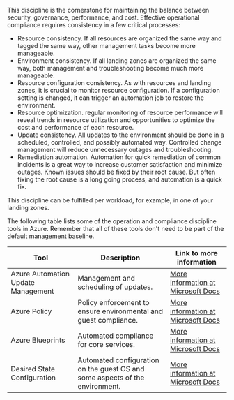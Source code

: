 This discipline is the cornerstone for maintaining the balance between security, governance, performance, and cost. Effective operational compliance requires consistency in a few critical processes:

- Resource consistency. If all resources are organized the same way and tagged the same way, other management tasks become more manageable.
- Environment consistency. If all landing zones are organized the same way, both management and troubleshooting become much more manageable. 
- Resource configuration consistency. As with resources and landing zones, it is crucial to monitor resource configuration. If a configuration setting is changed, it can trigger an automation job to restore the environment. 
- Resource optimization. regular monitoring of resource performance will reveal trends in resource utilization and opportunities to optimize the cost and performance of each resource.
- Update consistency. All updates to the environment should be done in a scheduled, controlled, and possibly automated way. Controlled change management will reduce unnecessary outages and troubleshooting. 
- Remediation automation. Automation for quick remediation of common incidents is a great way to increase customer satisfaction and minimize outages. Known issues should be fixed by their root cause. But often fixing the root cause is a long going process, and automation is a quick fix.

This discipline can be fulfilled per workload, for example, in one of your landing zones.  

The following table lists some of the operation and compliance discipline tools in Azure. Remember that all of these tools don't need to be part of the default management baseline.

| Tool | Description | Link to more information |
| -----|-------------|--------------------------|
| Azure Automation Update Management | Management and scheduling of updates. | [More information at Microsoft Docs](https://docs.microsoft.com/en-us/azure/automation/update-management/overview) |
| Azure Policy | Policy enforcement to ensure environmental and guest compliance. |  [More information at Microsoft Docs](https://docs.microsoft.com/en-us/azure/governance/policy/overview) |
| Azure Blueprints | Automated compliance for core services. |  [More information at Microsoft Docs](https://docs.microsoft.com/en-us/azure/governance/blueprints/overview) |
| Desired State Configuration| Automated configuration on the guest OS and some aspects of the environment. | [More information at Microsoft Docs](https://docs.microsoft.com/en-us/azure/automation/automation-dsc-overview) |
